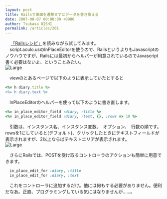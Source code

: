 ```yaml
---
layout: post
title: Railsで画面を遷移せずにデータを書き換える
date: 2007-08-07 00:00:00 +0900
author: Tsukasa OISHI
permalink: /articles/201
---
```



　 [「Railsレシピ」](http://www.amazon.co.jp/Rails%E3%83%AC%E3%82%B7%E3%83%94-Chad-Fowler/dp/4873113121%3FSubscriptionId%3DAKIAIKJECTBTL3JTYTKA%26tag%3Dkaeruspoon-22%26linkCode%3Dxm2%26camp%3D2025%26creative%3D165953%26creativeASIN%3D4873113121)を読みながら試してみます。  
　script.aculo.usのInPlaceEditorを使うので、RailsというよりもJavascriptのノウハウですが、Railsには最初からヘルパーが用意されているのでJavascript書く必要はないよ、ということみたい。  
 ![Large](https://s3-ap-northeast-1.amazonaws.com/kaeruspoon/images/36/large.png?1300873788)  

　viewのとあるページで以下のように表示していたとすると  

```ruby  
<%= h diary.title %>  
<%= h diary.text %>  
```  

　InPlaceEditorのヘルパーを使って以下のように書き直します。  

```ruby  
<%= in_place_editor_field :diary, :title %>  
<%= in_place_editor_field :diary, :text, {}, :rows => 10 %>  
```  

　引数は、インスタンス名、インスタンス変数、　オプション、　行数の順です。rowsを1にしていると(デフォルト)、クリックしたときにテキストフィールドが表示されますが、2以上ならばテキストエリアが表示されます。  
 ![Large](https://s3-ap-northeast-1.amazonaws.com/kaeruspoon/images/37/large.png?1300873802)  

　さらにRailsでは、POSTを受け取るコントローラのアクションも簡単に用意できます。  

```ruby  
  in_place_edit_for :diary, :title  
  in_place_edit_for :diary, :text  
```  

　これをコントローラに追加するだけ。他には何もする必要がありません。便利だなあ。正直、プログラミングしている気にはなりませんが……。  


